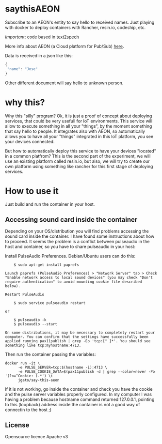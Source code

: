 # saythisAEON

Subscribe to an AEON's entity to say hello to received names. Just playing with docker to deploy containers with Rancher, resin.io, codeship, etc. 

*Important*: code based in [text2spech](https://github.com/resin-io/text2speech)

More info about AEON (a Cloud platform for Pub/Sub) [here](https://github.com/atos-ari-aeon/fiware-cloud-messaging-platform).

Data is received in a json like this:

```javascript
{
 "name": "Jose"
}

```

Other different document will say hello to unknown person.

# why this?

Why this "silly" program? Ok, it is just a proof of concept about deploying services, that could be very usefull for IoT environments. This service will allow to execute something in all your "things", by the moment something that say hello to people. It integrates also with AEON, so automatically allows you to have all your "things" integrated in this IoT platform, you see your devices connected.

But how to automatically deploy this service to have your devices "located" in a common platfrom? This is the second part of the experiment, we will use an existing platform called resin.io, but also, we will try to create our own platform using something like rancher for this first stage of deploying services.

# How to use it

Just build and run the container in your host.


## Accessing sound card inside the container

Depending on your OS/distribution you will find problems accessing the sound card inside the container. I have found some instructions about how to proceed. It seems the problem is a conflict between pulseaudio in the host and container, so you have to share pulseaudio in your host:



Install PulseAudio Preferences. Debian/Ubuntu users can do this:

```
    $ sudo apt-get install paprefs
```
    Launch paprefs (PulseAudio Preferences) > "Network Server" tab > Check "Enable network access to local sound devices" (you may check "Don't require authentication" to avoid mounting cookie file described below).

    Restart PulseAudio
```
    $ sudo service pulseaudio restart
```
    or
``` 
    $ pulseaudio -k
    $ pulseaudio --start
```
    On some distributions, it may be necessary to completely restart your computer. You can confirm that the settings have successfully been applied running pax11publish | grep -Eo 'tcp:[^ ]*'. You should see something like tcp:myhostname:4713.

Then run the container passing the variables: 
``` 
docker run -it \
      -e PULSE_SERVER=tcp:$(hostname -i):4713 \
      -e PULSE_COOKIE_DATA=$(pax11publish -d | grep --color=never -Po '(?<=^Cookie: ).*') \i
      jgato/say-this-aeon 
```

If it is not working, go inside the container and check you have the cookie and the pulse server variables properly configured. In my computer I was having a problem because hostname command returned 127.0.0.1, pointing to this (loopback) address inside the container is not a good way of connectin to the host ;)


## License

Opensource licence Apache v3
